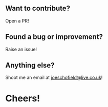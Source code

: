 ## Want to contribute?
Open a PR!

## Found a bug or improvement?
Raise an issue!

## Anything else?
Shoot me an email at joeschofield@live.co.uk!

# Cheers!
